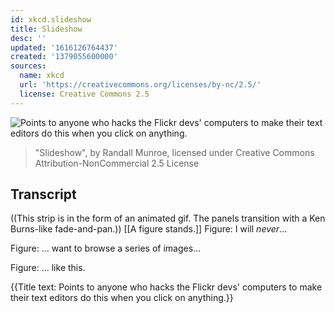 ```yaml
---
id: xkcd.slideshow
title: Slideshow
desc: ''
updated: '1616126764437'
created: '1379055600000'
sources:
  name: xkcd
  url: 'https://creativecommons.org/licenses/by-nc/2.5/'
  license: Creative Commons 2.5
---
```

![Points to anyone who hacks the Flickr devs' computers to make their text editors do this when you click on anything.](https://imgs.xkcd.com/comics/slideshow.gif)
> "Slideshow", by Randall Munroe, licensed under Creative Commons Attribution-NonCommercial 2.5 License

## Transcript
((This strip is in the form of an animated gif. The panels transition with a Ken Burns-like fade-and-pan.))
[[A figure stands.]]
Figure: I will *never*...

Figure: ... want to browse a series of images...

Figure: ... like this. 

{{Title text: Points to anyone who hacks the Flickr devs' computers to make their text editors do this when you click on anything.}}
